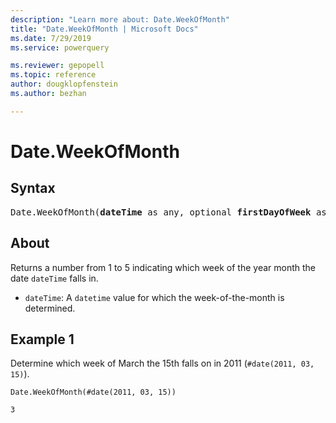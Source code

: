 ```yaml
---
description: "Learn more about: Date.WeekOfMonth"
title: "Date.WeekOfMonth | Microsoft Docs"
ms.date: 7/29/2019
ms.service: powerquery

ms.reviewer: gepopell
ms.topic: reference
author: dougklopfenstein
ms.author: bezhan

---
```

# Date.WeekOfMonth

## Syntax

<pre>
Date.WeekOfMonth(<b>dateTime</b> as any, optional <b>firstDayOfWeek</b> as nullable number) as nullable number  
</pre>
  
## About  
Returns a number from 1 to 5 indicating which week of the year month the date `dateTime` falls in. <ul> <li><code>dateTime</code>: A <code>datetime</code> value for which the week-of-the-month is determined.</li> </ul>

## Example 1
Determine which week of March the 15th falls on in 2011 (`#date(2011, 03, 15)`).

```powerquery-m
Date.WeekOfMonth(#date(2011, 03, 15))
```

`3`
